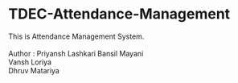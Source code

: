 # TDEC-Attendance-Management
This is Attendance Management System.
<br><br>
Author : <tr> Priyansh Lashkari  </tr>
         <tr> Bansil Mayani <br> </tr>
         <tr> Vansh Loriya <br> </tr>
         <tr> Dhruv Matariya <br> </tr>
